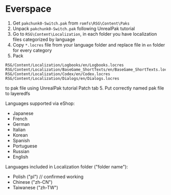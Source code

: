 # Everspace

1. Get `pakchunk0-Switch.pak` from `romfs\RSG\Content\Paks`
2. Unpack `pakchunk0-Switch.pak` following UnrealPak tutorial
3. Go to `RSG\Content\Localization`, in each folder you have localization files categorized by language
4. Copy `*.locres` file from your language folder and replace file in `en` folder for every category
4. Pack 
```
RSG/Content/Localization/Logbooks/en/Logbooks.locres
RSG/Content/Localization/BaseGame_ShortTexts/en/BaseGame_ShortTexts.locres
RSG/Content/Localization/Codex/en/Codex.locres
RSG/Content/Localization/Dialogs/en/Dialogs.locres
```
to pak file using UnrealPak tutorial Patch tab
5. Put correctly named pak file to layeredfs

Languages supported via eShop:
- Japanese
- French
- German
- Italian
- Korean
- Spanish
- Portuguese
- Russian
- English

Languages included in Localization folder ("folder name"):
- Polish ("pl") // confirmed working
- Chinese ("zh-CN")
- Taiwanese ("zh-TW")

